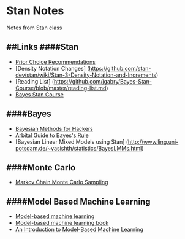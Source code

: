 # Stan Notes
Notes from Stan class

##Links
####Stan  
-----  
* [Prior Choice Recommendations](https://github.com/stan-dev/stan/wiki/Prior-Choice-Recommendations)  
* [Density Notation Changes] (https://github.com/stan-dev/stan/wiki/Stan-3-Density-Notation-and-Increments)  
* [Reading List] (https://github.com/jgabry/Bayes-Stan-Course/blob/master/reading-list.md)  
* [Bayes Stan Course](https://github.com/jgabry/Bayes-Stan-Course)  

####Bayes  
-----  
* [Bayesian Methods for Hackers](http://camdavidsonpilon.github.io/Probabilistic-Programming-and-Bayesian-Methods-for-Hackers/)  
* [Arbital Guide to Bayes's Rule](http://arbital.com/p/bayes_rule_guide)  
* [Bayesian Linear Mixed Models using Stan] (http://www.ling.uni-potsdam.de/~vasishth/statistics/BayesLMMs.html)  

####Monte Carlo  
-----  
* [Markov Chain Monte Carlo Sampling](https://galeascience.wordpress.com/2016/04/27/markov-chain-monte-carlo-sampling/)  

####Model Based Machine Learning  
-----  
* [Model-based machine learning](http://rsta.royalsocietypublishing.org/content/371/1984/20120222/)  
* [Model-based machine learning book](http://www.mbmlbook.com/)  
* [An Introduction to Model-Based Machine Learning](https://blog.dominodatalab.com/an-introduction-to-model-based-machine-learning/)  
